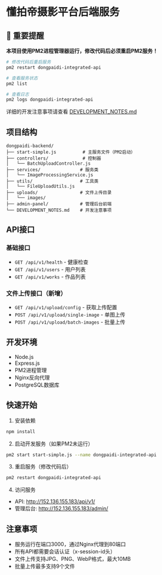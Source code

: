 # 懂拍帝摄影平台后端服务

## 🚨 重要提醒

**本项目使用PM2进程管理器运行，修改代码后必须重启PM2服务！**

```bash
# 修改代码后重启服务
pm2 restart dongpaidi-integrated-api

# 查看服务状态
pm2 list

# 查看日志
pm2 logs dongpaidi-integrated-api
```

详细的开发注意事项请查看 [DEVELOPMENT_NOTES.md](./DEVELOPMENT_NOTES.md)

## 项目结构

```
dongpaidi-backend/
├── start-simple.js          # 主服务文件（PM2启动）
├── controllers/             # 控制器
│   └── BatchUploadController.js
├── services/               # 服务类
│   └── ImageProcessingService.js
├── utils/                  # 工具类
│   └── FileUploadUtils.js
├── uploads/                # 文件上传目录
│   └── images/
├── admin-panel/            # 管理后台前端
└── DEVELOPMENT_NOTES.md    # 开发注意事项
```

## API接口

### 基础接口
- `GET /api/v1/health` - 健康检查
- `GET /api/v1/users` - 用户列表
- `GET /api/v1/works` - 作品列表

### 文件上传接口（新增）
- `GET /api/v1/upload/config` - 获取上传配置
- `POST /api/v1/upload/single-image` - 单图上传
- `POST /api/v1/upload/batch-images` - 批量上传

## 开发环境

- Node.js
- Express.js
- PM2进程管理
- Nginx反向代理
- PostgreSQL数据库

## 快速开始

1. 安装依赖
```bash
npm install
```

2. 启动开发服务（如果PM2未运行）
```bash
pm2 start start-simple.js --name dongpaidi-integrated-api
```

3. 重启服务（修改代码后）
```bash
pm2 restart dongpaidi-integrated-api
```

4. 访问服务
- API: http://152.136.155.183/api/v1/
- 管理后台: http://152.136.155.183/admin/

## 注意事项

- 服务运行在端口3000，通过Nginx代理到80端口
- 所有API都需要会话认证（x-session-id头）
- 文件上传支持JPG、PNG、WebP格式，最大10MB
- 批量上传最多支持9个文件
